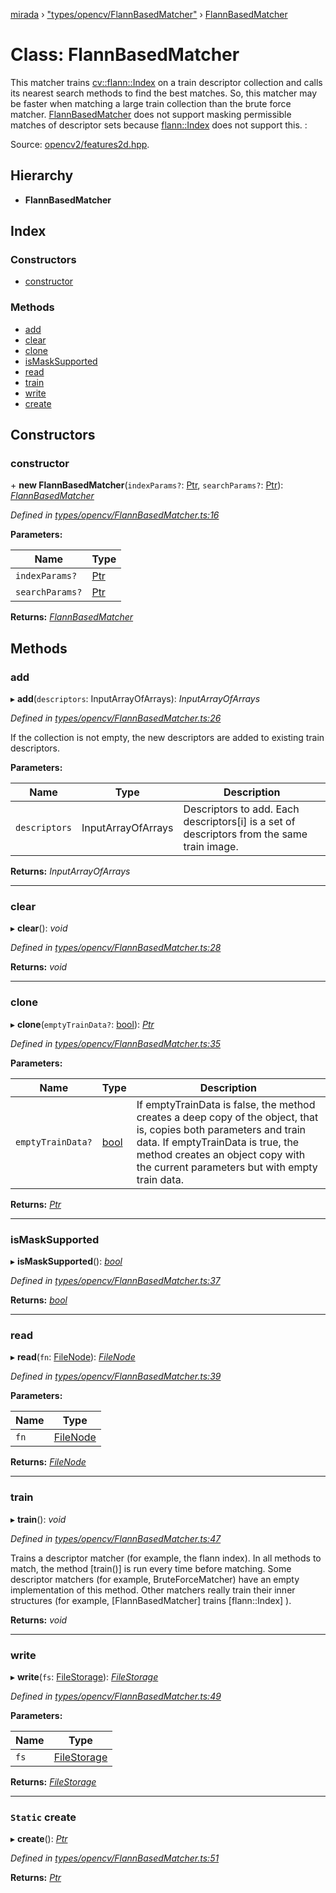 [mirada](../README.md) › ["types/opencv/FlannBasedMatcher"](../modules/_types_opencv_flannbasedmatcher_.md) › [FlannBasedMatcher](_types_opencv_flannbasedmatcher_.flannbasedmatcher.md)

# Class: FlannBasedMatcher


This matcher trains [cv::flann::Index](#d1/db2/classcv_1_1flann_1_1Index}) on a train descriptor
collection and calls its nearest search methods to find the best matches. So, this matcher may be
faster when matching a large train collection than the brute force matcher.
[FlannBasedMatcher](#dc/de2/classcv_1_1FlannBasedMatcher}) does not support masking permissible
matches of descriptor sets because [flann::Index](#d1/db2/classcv_1_1flann_1_1Index}) does not
support this. :

Source:
[opencv2/features2d.hpp](https://github.com/opencv/opencv/tree/master/modules/core/include/opencv2/features2d.hpp#L1187).

## Hierarchy

* **FlannBasedMatcher**

## Index

### Constructors

* [constructor](_types_opencv_flannbasedmatcher_.flannbasedmatcher.md#constructor)

### Methods

* [add](_types_opencv_flannbasedmatcher_.flannbasedmatcher.md#add)
* [clear](_types_opencv_flannbasedmatcher_.flannbasedmatcher.md#clear)
* [clone](_types_opencv_flannbasedmatcher_.flannbasedmatcher.md#clone)
* [isMaskSupported](_types_opencv_flannbasedmatcher_.flannbasedmatcher.md#ismasksupported)
* [read](_types_opencv_flannbasedmatcher_.flannbasedmatcher.md#read)
* [train](_types_opencv_flannbasedmatcher_.flannbasedmatcher.md#train)
* [write](_types_opencv_flannbasedmatcher_.flannbasedmatcher.md#write)
* [create](_types_opencv_flannbasedmatcher_.flannbasedmatcher.md#static-create)

## Constructors

###  constructor

\+ **new FlannBasedMatcher**(`indexParams?`: [Ptr](../modules/_types_opencv__hacks_.md#ptr), `searchParams?`: [Ptr](../modules/_types_opencv__hacks_.md#ptr)): *[FlannBasedMatcher](_types_opencv_flannbasedmatcher_.flannbasedmatcher.md)*

*Defined in [types/opencv/FlannBasedMatcher.ts:16](https://github.com/cancerberoSgx/mirada/blob/f0c0267/mirada/src/types/opencv/FlannBasedMatcher.ts#L16)*

**Parameters:**

Name | Type |
------ | ------ |
`indexParams?` | [Ptr](../modules/_types_opencv__hacks_.md#ptr) |
`searchParams?` | [Ptr](../modules/_types_opencv__hacks_.md#ptr) |

**Returns:** *[FlannBasedMatcher](_types_opencv_flannbasedmatcher_.flannbasedmatcher.md)*

## Methods

###  add

▸ **add**(`descriptors`: InputArrayOfArrays): *InputArrayOfArrays*

*Defined in [types/opencv/FlannBasedMatcher.ts:26](https://github.com/cancerberoSgx/mirada/blob/f0c0267/mirada/src/types/opencv/FlannBasedMatcher.ts#L26)*

  If the collection is not empty, the new descriptors are added to existing train descriptors.

**Parameters:**

Name | Type | Description |
------ | ------ | ------ |
`descriptors` | InputArrayOfArrays | Descriptors to add. Each descriptors[i] is a set of descriptors from the same train image.  |

**Returns:** *InputArrayOfArrays*

___

###  clear

▸ **clear**(): *void*

*Defined in [types/opencv/FlannBasedMatcher.ts:28](https://github.com/cancerberoSgx/mirada/blob/f0c0267/mirada/src/types/opencv/FlannBasedMatcher.ts#L28)*

**Returns:** *void*

___

###  clone

▸ **clone**(`emptyTrainData?`: [bool](../modules/_types_opencv__hacks_.md#bool)): *[Ptr](../modules/_types_opencv__hacks_.md#ptr)*

*Defined in [types/opencv/FlannBasedMatcher.ts:35](https://github.com/cancerberoSgx/mirada/blob/f0c0267/mirada/src/types/opencv/FlannBasedMatcher.ts#L35)*

**Parameters:**

Name | Type | Description |
------ | ------ | ------ |
`emptyTrainData?` | [bool](../modules/_types_opencv__hacks_.md#bool) | If emptyTrainData is false, the method creates a deep copy of the object, that is, copies both parameters and train data. If emptyTrainData is true, the method creates an object copy with the current parameters but with empty train data.  |

**Returns:** *[Ptr](../modules/_types_opencv__hacks_.md#ptr)*

___

###  isMaskSupported

▸ **isMaskSupported**(): *[bool](../modules/_types_opencv__hacks_.md#bool)*

*Defined in [types/opencv/FlannBasedMatcher.ts:37](https://github.com/cancerberoSgx/mirada/blob/f0c0267/mirada/src/types/opencv/FlannBasedMatcher.ts#L37)*

**Returns:** *[bool](../modules/_types_opencv__hacks_.md#bool)*

___

###  read

▸ **read**(`fn`: [FileNode](../modules/_types_opencv__hacks_.md#filenode)): *[FileNode](../modules/_types_opencv__hacks_.md#filenode)*

*Defined in [types/opencv/FlannBasedMatcher.ts:39](https://github.com/cancerberoSgx/mirada/blob/f0c0267/mirada/src/types/opencv/FlannBasedMatcher.ts#L39)*

**Parameters:**

Name | Type |
------ | ------ |
`fn` | [FileNode](../modules/_types_opencv__hacks_.md#filenode) |

**Returns:** *[FileNode](../modules/_types_opencv__hacks_.md#filenode)*

___

###  train

▸ **train**(): *void*

*Defined in [types/opencv/FlannBasedMatcher.ts:47](https://github.com/cancerberoSgx/mirada/blob/f0c0267/mirada/src/types/opencv/FlannBasedMatcher.ts#L47)*

  Trains a descriptor matcher (for example, the flann index). In all methods to match, the method
[train()] is run every time before matching. Some descriptor matchers (for example,
BruteForceMatcher) have an empty implementation of this method. Other matchers really train their
inner structures (for example, [FlannBasedMatcher] trains [flann::Index] ).

**Returns:** *void*

___

###  write

▸ **write**(`fs`: [FileStorage](../modules/_types_opencv__hacks_.md#filestorage)): *[FileStorage](../modules/_types_opencv__hacks_.md#filestorage)*

*Defined in [types/opencv/FlannBasedMatcher.ts:49](https://github.com/cancerberoSgx/mirada/blob/f0c0267/mirada/src/types/opencv/FlannBasedMatcher.ts#L49)*

**Parameters:**

Name | Type |
------ | ------ |
`fs` | [FileStorage](../modules/_types_opencv__hacks_.md#filestorage) |

**Returns:** *[FileStorage](../modules/_types_opencv__hacks_.md#filestorage)*

___

### `Static` create

▸ **create**(): *[Ptr](../modules/_types_opencv__hacks_.md#ptr)*

*Defined in [types/opencv/FlannBasedMatcher.ts:51](https://github.com/cancerberoSgx/mirada/blob/f0c0267/mirada/src/types/opencv/FlannBasedMatcher.ts#L51)*

**Returns:** *[Ptr](../modules/_types_opencv__hacks_.md#ptr)*